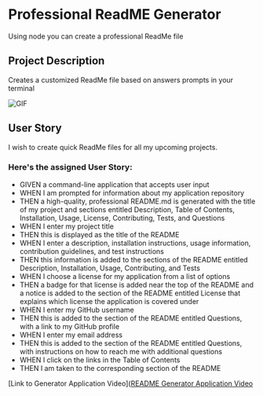 # Professional ReadME Generator
Using node you can create a professional ReadMe file 
## **Project Description**

Creates a customized ReadMe file based on answers prompts in your terminal

![GIF](utils/video/Readmeeee.gif)


## User Story
I wish to create quick ReadMe files for all my upcoming projects.


### **Here's the assigned User Story:**
* GIVEN a command-line application that accepts user input
* WHEN I am prompted for information about my application repository
* THEN a high-quality, professional README.md is generated with the title of my project and sections entitled Description, Table of Contents, Installation, Usage, License, Contributing, Tests, and Questions
* WHEN I enter my project title
* THEN this is displayed as the title of the README
* WHEN I enter a description, installation instructions, usage information, contribution guidelines, and test instructions
* THEN this information is added to the sections of the README entitled Description, Installation, Usage, Contributing, and Tests
* WHEN I choose a license for my application from a list of options
* THEN a badge for that license is added near the top of the README and a notice is added to the section of the README entitled License that explains which license the application is covered under
* WHEN I enter my GitHub username
* THEN this is added to the section of the README entitled Questions, with a link to my GitHub profile
* WHEN I enter my email address
* THEN this is added to the section of the README entitled Questions, with instructions on how to reach me with additional questions
* WHEN I click on the links in the Table of Contents
* THEN I am taken to the corresponding section of the README

[Link to Generator Application Video]([README Generator Application Video](https://drive.google.com/file/d/1uaWcLQGlgwpd-yCu8caNxTOykkjMB9r4/view)